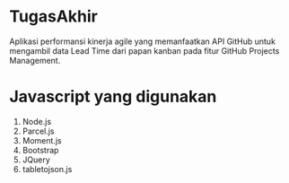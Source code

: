 # TugasAkhir
Aplikasi performansi kinerja agile yang memanfaatkan API GitHub untuk mengambil data Lead Time dari papan kanban pada fitur GitHub Projects Management.<br>

# Javascript yang digunakan
1. Node.js <br>
2. Parcel.js <br>
3. Moment.js <br>
4. Bootstrap <br>
5. JQuery <br>
6. tabletojson.js

